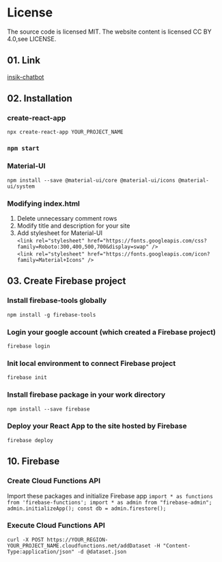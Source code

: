 # License

The source code is licensed MIT. The website content is licensed CC BY 4.0,see LICENSE.

## 01. Link

[insik-chatbot](https://insik-chatbot.web.app/)

## 02. Installation

### create-react-app

`npx create-react-app YOUR_PROJECT_NAME`

### `npm start`

### Material-UI

`npm install --save @material-ui/core @material-ui/icons @material-ui/system`

### Modifying index.html

1. Delete unnecessary comment rows
2. Modify title and description for your site
3. Add stylesheet for Material-UI  
   `<link rel="stylesheet" href="https://fonts.googleapis.com/css?family=Roboto:300,400,500,700&display=swap" />`  
   `<link rel="stylesheet" href="https://fonts.googleapis.com/icon?family=Material+Icons" />`

## 03. Create Firebase project

### Install firebase-tools globally

`npm install -g firebase-tools`

### Login your google account (which created a Firebase project)

`firebase login`

### Init local environment to connect Firebase project

`firebase init`

### Install firebase package in your work directory

`npm install --save firebase`

### Deploy your React App to the site hosted by Firebase

`firebase deploy`

## 10. Firebase

### Create Cloud Functions API

Import these packages and initialize Firebase app
`import * as functions from 'firebase-functions'; import * as admin from "firebase-admin"; admin.initializeApp(); const db = admin.firestore();`

### Execute Cloud Functions API

`curl -X POST https://YOUR_REGION-YOUR_PROJECT_NAME.cloudfunctions.net/addDataset -H "Content-Type:application/json" -d @dataset.json`
